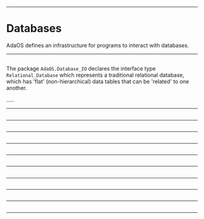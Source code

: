 -----------------------------------------------------------------------------------------------
# Databases

AdaOS defines an infrastructure for programs to interact with databases. 












-----------------------------------------------------------------------------------------------
## 

The package `AdaOS.Database_IO` declares the interface type `Relational_Database` which 
represents a traditional relational database, which has 'flat' (non-hierarchical) data tables 
that can be 'related' to one another. 

.....



-----------------------------------------------------------------------------------------------
## 





-----------------------------------------------------------------------------------------------
## 





-----------------------------------------------------------------------------------------------
## 





-----------------------------------------------------------------------------------------------
## 





-----------------------------------------------------------------------------------------------
## 





-----------------------------------------------------------------------------------------------
## 





-----------------------------------------------------------------------------------------------
## 





-----------------------------------------------------------------------------------------------
## 





-----------------------------------------------------------------------------------------------
## 





-----------------------------------------------------------------------------------------------
## 











